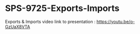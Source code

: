 # SPS-9725-Exports-Imports
Exports &amp; Imports
video link to presentation : https://youtu.be/o-GzUaX8VTA
